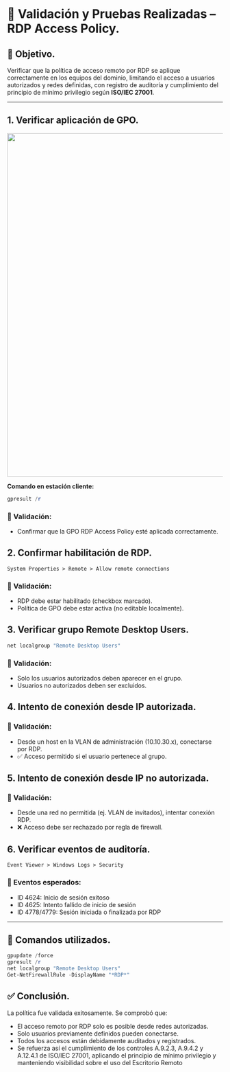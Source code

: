 # 🧪 Validación y Pruebas Realizadas – RDP Access Policy.

## 🎯 Objetivo.

Verificar que la política de acceso remoto por RDP se aplique correctamente en los equipos del dominio, limitando el acceso a usuarios autorizados y redes definidas, con registro de auditoría y cumplimiento del principio de mínimo privilegio según **ISO/IEC 27001**.

---

## 1. Verificar aplicación de GPO.

<p align="center">
  <img src="./img/longitud contraeña.png" width="800px">
</p>


**Comando en estación cliente:**
```powershell
gpresult /r
```

### 📌 Validación:

- Confirmar que la GPO RDP Access Policy esté aplicada correctamente.

## 2. Confirmar habilitación de RDP.

```plaintext
System Properties > Remote > Allow remote connections
```
### 📌 Validación:

- RDP debe estar habilitado (checkbox marcado).
- Política de GPO debe estar activa (no editable localmente).


## 3. Verificar grupo Remote Desktop Users.

```powershell
net localgroup "Remote Desktop Users"
```

### 📌 Validación:

- Solo los usuarios autorizados deben aparecer en el grupo.
- Usuarios no autorizados deben ser excluidos.

## 4. Intento de conexión desde IP autorizada.


### 📌 Validación:

- Desde un host en la VLAN de administración (10.10.30.x), conectarse por RDP.
- ✅ Acceso permitido si el usuario pertenece al grupo.


## 5. Intento de conexión desde IP no autorizada.

### 📌 Validación:

- Desde una red no permitida (ej. VLAN de invitados), intentar conexión RDP.
- ❌ Acceso debe ser rechazado por regla de firewall.

## 6. Verificar eventos de auditoría.

```plaintext
Event Viewer > Windows Logs > Security
```

### 📌 Eventos esperados:

- ID 4624: Inicio de sesión exitoso
- ID 4625: Intento fallido de inicio de sesión
- ID 4778/4779: Sesión iniciada o finalizada por RDP

---
## 🔎 Comandos utilizados.

```powershell
gpupdate /force
gpresult /r
net localgroup "Remote Desktop Users"
Get-NetFirewallRule -DisplayName "*RDP*"
```

## ✅ Conclusión.

La política fue validada exitosamente. Se comprobó que:

- El acceso remoto por RDP solo es posible desde redes autorizadas.
- Solo usuarios previamente definidos pueden conectarse.
- Todos los accesos están debidamente auditados y registrados.
- Se refuerza así el cumplimiento de los controles A.9.2.3, A.9.4.2 y A.12.4.1 de ISO/IEC   27001, aplicando el principio de mínimo privilegio y manteniendo visibilidad sobre el uso del Escritorio Remoto